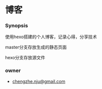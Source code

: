 # 博客

### Synopsis
使用hexo搭建的个人博客，记录心得，分享技术

master分支存放生成的静态页面

hexo分支存放源文件

### owner
- chengzhe.nju@gmail.com